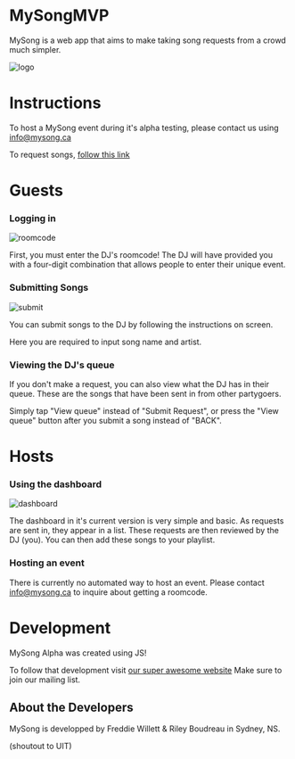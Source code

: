 # MySongMVP

MySong is a web app that aims to make taking song requests from a crowd much simpler.

![logo]()


# Instructions

To host a MySong event during it's alpha testing, please contact us using info@mysong.ca

To request songs, [follow this link](http://www.mysong.ca/demo/)

# Guests

### Logging in
![roomcode](http://i.imgur.com/JE9H1dL.png)

First, you must enter the DJ's roomcode! The DJ will have provided you with a four-digit combination that allows people to enter their unique event.

### Submitting Songs
![submit](http://i.imgur.com/RetiWW5.png)

You can submit songs to the DJ by following the instructions on screen.

Here you are required to input song name and artist. 

### Viewing the DJ's queue

If you don't make a request, you can also view what the DJ has in their queue. These are the songs that have been sent in from other partygoers. 

Simply tap "View queue" instead of "Submit Request", or press the "View queue" button after you submit a song instead of "BACK".

# Hosts

### Using the dashboard
![dashboard](http://i.imgur.com/gcUXAVF.png)

The dashboard in it's current version is very simple and basic. As requests are sent in, they appear in a list. These requests are then reviewed by the DJ (you). You can then add these songs to your playlist.

### Hosting an event

There is currently no automated way to host an event. Please contact info@mysong.ca to inquire about getting a roomcode. 


# Development
MySong Alpha was created using JS!

To follow that development visit [our super awesome website](http://www.mysong.ca/)
Make sure to join our mailing list.

## About the Developers
MySong is developped by Freddie Willett & Riley Boudreau in Sydney, NS.

(shoutout to UIT)

